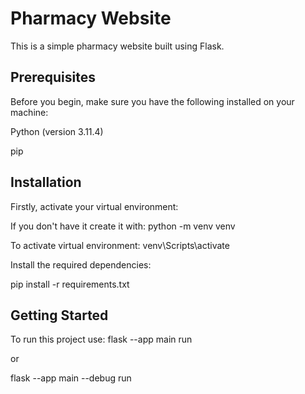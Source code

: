 # Pharmacy Website
This is a simple pharmacy website built using Flask.


## Prerequisites
Before you begin, make sure you have the following installed on your machine:

Python (version 3.11.4)

pip

## Installation
Firstly, activate your virtual environment:

If you don't have it create it with:
python -m venv venv

To activate virtual environment:
venv\Scripts\activate

Install the required dependencies: 

pip install -r requirements.txt

## Getting Started
To run this project use:
flask --app main run

or 

flask --app main --debug run